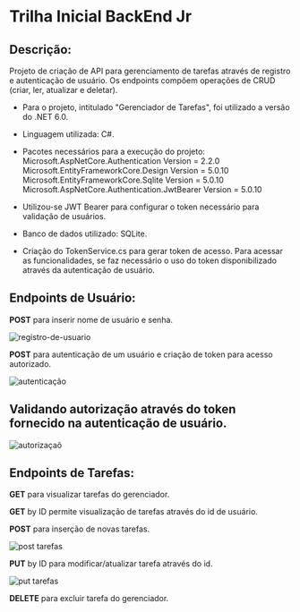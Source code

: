 # Trilha Inicial BackEnd Jr

## **Descrição:** 

Projeto de criação de API para gerenciamento de tarefas através de registro e autenticação de usuário. Os endpoints compõem operações de CRUD (criar, ler, atualizar e deletar).

- Para o projeto, intitulado "Gerenciador de Tarefas", foi utilizado a versão do .NET 6.0.

- Linguagem utilizada: C#.

- Pacotes necessários para a execução do projeto: 
Microsoft.AspNetCore.Authentication Version = 2.2.0
Microsoft.EntityFrameworkCore.Design Version = 5.0.10 
Microsoft.EntityFrameworkCore.Sqlite Version = 5.0.10
Microsoft.AspNetCore.Authentication.JwtBearer Version = 5.0.10

- Utilizou-se JWT Bearer para configurar o token necessário para validação de usuários.

- Banco de dados utilizado: SQLite.

- Criação do TokenService.cs para gerar token de acesso. Para acessar as funcionalidades, se faz necessário o uso do token disponibilizado através da autenticação de usuário.

## **Endpoints de Usuário:**

**POST** para inserir nome de usuário e senha.

![registro-de-usuario](https://github.com/user-attachments/assets/4f3d1990-2cfa-4abe-91cf-2ad143b69961)

**POST** para autenticação de um usuário e criação de token para acesso autorizado.

![autenticação](https://github.com/user-attachments/assets/ed65f8db-4d0d-4a79-a125-45298b54601f)

## Validando autorização através do token fornecido na autenticação de usuário.

![autorizaçaõ](https://github.com/user-attachments/assets/dcbec8e8-c2a7-4e68-9080-990b6b9687a5)

## **Endpoints de Tarefas:**

**GET** para visualizar tarefas do gerenciador. 

**GET** by ID permite visualização de tarefas através do id de usuário.

**POST** para inserção de novas tarefas.

![post tarefas](https://github.com/user-attachments/assets/ae820416-40b8-4c29-9fd0-c7c228873d2b)

**PUT** by ID para modificar/atualizar tarefa através do id.

![put tarefas](https://github.com/user-attachments/assets/ef56e6e3-f5b5-4dcd-86ac-c58d968b8963)

**DELETE** para excluir tarefa do gerenciador.








